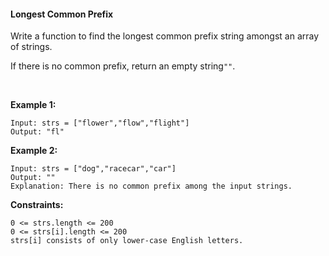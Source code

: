 #### Longest Common Prefix

Write a function to find the longest common prefix string amongst an array of strings.

If there is no common prefix, return an empty string`""`.

 

**Example 1:**
```
Input: strs = ["flower","flow","flight"]
Output: "fl"
```

**Example 2:**
```
Input: strs = ["dog","racecar","car"]
Output: ""
Explanation: There is no common prefix among the input strings.
```

**Constraints:**
```
0 <= strs.length <= 200
0 <= strs[i].length <= 200
strs[i] consists of only lower-case English letters.
```